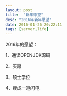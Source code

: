 ```yaml
---
layout: post
title:  "新年愿望"
desc: "2016年新年愿望"
date: 2016-01-26 20:22:11
tags: [server,life]
---
```

<p>
	2016年的愿望：
</p>
<p>
	1、通读OPENJDK源码
</p>
<p>
	2、买房
</p>
<p>
	3、硕士学位
</p>
<p>
	4、瘦成一道闪电
</p>